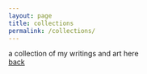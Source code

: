 ```yaml
---
layout: page
title: collections
permalink: /collections/
---
```


a collection of my writings and art here <br>
[back](https://rinivarg.github.io)<br>
